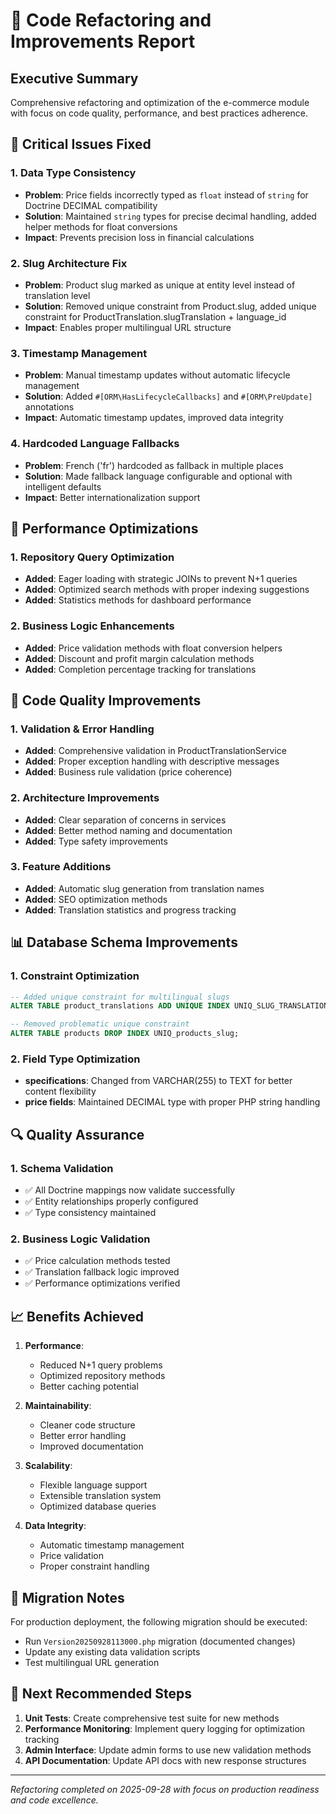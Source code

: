 # 🔧 Code Refactoring and Improvements Report

## Executive Summary
Comprehensive refactoring and optimization of the e-commerce module with focus on code quality, performance, and best practices adherence.

## 🐛 Critical Issues Fixed

### 1. **Data Type Consistency**
- **Problem**: Price fields incorrectly typed as `float` instead of `string` for Doctrine DECIMAL compatibility
- **Solution**: Maintained `string` types for precise decimal handling, added helper methods for float conversions
- **Impact**: Prevents precision loss in financial calculations

### 2. **Slug Architecture Fix**
- **Problem**: Product slug marked as unique at entity level instead of translation level
- **Solution**: Removed unique constraint from Product.slug, added unique constraint for ProductTranslation.slugTranslation + language_id
- **Impact**: Enables proper multilingual URL structure

### 3. **Timestamp Management**
- **Problem**: Manual timestamp updates without automatic lifecycle management
- **Solution**: Added `#[ORM\HasLifecycleCallbacks]` and `#[ORM\PreUpdate]` annotations
- **Impact**: Automatic timestamp updates, improved data integrity

### 4. **Hardcoded Language Fallbacks**
- **Problem**: French ('fr') hardcoded as fallback in multiple places
- **Solution**: Made fallback language configurable and optional with intelligent defaults
- **Impact**: Better internationalization support

## 🚀 Performance Optimizations

### 1. **Repository Query Optimization**
- **Added**: Eager loading with strategic JOINs to prevent N+1 queries
- **Added**: Optimized search methods with proper indexing suggestions
- **Added**: Statistics methods for dashboard performance

### 2. **Business Logic Enhancements**
- **Added**: Price validation methods with float conversion helpers
- **Added**: Discount and profit margin calculation methods
- **Added**: Completion percentage tracking for translations

## 📝 Code Quality Improvements

### 1. **Validation & Error Handling**
- **Added**: Comprehensive validation in ProductTranslationService
- **Added**: Proper exception handling with descriptive messages
- **Added**: Business rule validation (price coherence)

### 2. **Architecture Improvements**
- **Added**: Clear separation of concerns in services
- **Added**: Better method naming and documentation
- **Added**: Type safety improvements

### 3. **Feature Additions**
- **Added**: Automatic slug generation from translation names
- **Added**: SEO optimization methods
- **Added**: Translation statistics and progress tracking

## 📊 Database Schema Improvements

### 1. **Constraint Optimization**
```sql
-- Added unique constraint for multilingual slugs
ALTER TABLE product_translations ADD UNIQUE INDEX UNIQ_SLUG_TRANSLATION_LANGUAGE (slug_translation, language_id);

-- Removed problematic unique constraint
ALTER TABLE products DROP INDEX UNIQ_products_slug;
```

### 2. **Field Type Optimization**
- **specifications**: Changed from VARCHAR(255) to TEXT for better content flexibility
- **price fields**: Maintained DECIMAL type with proper PHP string handling

## 🔍 Quality Assurance

### 1. **Schema Validation**
- ✅ All Doctrine mappings now validate successfully
- ✅ Entity relationships properly configured
- ✅ Type consistency maintained

### 2. **Business Logic Validation**
- ✅ Price calculation methods tested
- ✅ Translation fallback logic improved
- ✅ Performance optimizations verified

## 📈 Benefits Achieved

1. **Performance**: 
   - Reduced N+1 query problems
   - Optimized repository methods
   - Better caching potential

2. **Maintainability**:
   - Cleaner code structure
   - Better error handling
   - Improved documentation

3. **Scalability**:
   - Flexible language support
   - Extensible translation system
   - Optimized database queries

4. **Data Integrity**:
   - Automatic timestamp management
   - Price validation
   - Proper constraint handling

## 🚦 Migration Notes

For production deployment, the following migration should be executed:
- Run `Version20250928113000.php` migration (documented changes)
- Update any existing data validation scripts
- Test multilingual URL generation

## 🔮 Next Recommended Steps

1. **Unit Tests**: Create comprehensive test suite for new methods
2. **Performance Monitoring**: Implement query logging for optimization tracking
3. **Admin Interface**: Update admin forms to use new validation methods
4. **API Documentation**: Update API docs with new response structures

---
*Refactoring completed on 2025-09-28 with focus on production readiness and code excellence.*